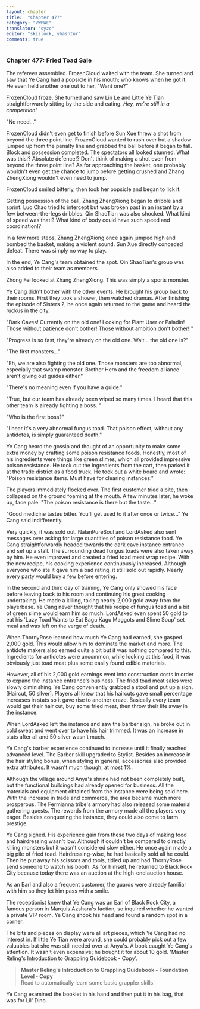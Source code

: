 ```yaml
---
layout: chapter
title:  "Chapter 477"
category: "VWPWE"
translator: "syzc"
editor: "skizlock, yhashtur"
comments: true
---
```


### Chapter 477: Fried Toad Sale

The referees assembled. FrozenCloud waited with the team. She turned and saw that Ye Cang had a popsicle in his mouth; who knows when he got it. He even held another one out to her, "Want one?"

FrozenCloud froze. She turned and saw Lin Le and Little Ye Tian straightforwardly sitting by the side and eating. *Hey, we're still in a competition!* 

"No need..."

FrozenCloud didn't even get to finish before Sun Xue threw a shot from beyond the three point line. FrozenCloud wanted to rush over but a shadow jumped up from the penalty line and grabbed the ball before it began to fall. Block and possession completed. The spectators all looked stunned. What was this!? Absolute defence!? Don't think of making a shot even from beyond the three point line? As for approaching the basket, one probably wouldn't even get the chance to jump before getting crushed and Zhang ZhengXiong wouldn't even need to jump.

FrozenCloud smiled bitterly, then took her popsicle and began to lick it.

Getting possession of the ball, Zhang ZhengXiong began to dribble and sprint. Luo Chao tried to intercept but was broken past in an instant by a few between-the-legs dribbles. Qin ShaoTian was also shocked. What kind of speed was that!? What kind of body could have such speed and coordination!?

In a few more steps, Zhang ZhengXiong once again jumped high and bombed the basket, making a violent sound. Sun Xue directly conceded defeat. There was simply no way to play.

In the end, Ye Cang's team obtained the spot. Qin ShaoTian's group was also added to their team as members.

Zhong Fei looked at Zhang ZhengXiong. This was simply a sports monster.

Ye Cang didn't bother with the other events. He brought his group back to their rooms. First they took a shower, then watched dramas. After finishing the episode of Sisters 2, he once again returned to the game and heard the ruckus in the city.

"Dark Caves! Currently on the old one! Looking for Plant User or Paladin! Those without patience don't bother! Those without ambition don't bother!!"

"Progress is so fast, they're already on the old one. Wait... the old one is?"

"The first monsters..."

"Eh, we are also fighting the old one. Those monsters are too abnormal, especially that swamp monster. Brother Hero and the freedom alliance aren't giving out guides either."

"There's no meaning even if you have a guide."

"True, but our team has already been wiped so many times. I heard that this other team is already fighting a boss. "

"Who is the first boss?"

"I hear it's a very abnormal fungus toad. That poison effect, without any antidotes, is simply guaranteed death."

Ye Cang heard the gossip and thought of an opportunity to make some extra money by crafting some poison resistance foods. Honestly, most of his ingredients were things like green slimes, which all provided impressive poison resistance. He took out the ingredients from the cart, then parked it at the trade district as a food truck. He took out a white board and wrote: "Poison resistance items. Must have for clearing instances." 

The players immediately flocked over. The first customer tried a bite, then collapsed on the ground foaming at the mouth. A few minutes later, he woke up, face pale. "The poison resistance is there but the taste..."

"Good medicine tastes bitter. You'll get used to it after once or twice..." Ye Cang said indifferently.

Very quickly, it was sold out. NalanPureSoul and LordAsked also sent messages over asking for large quantities of poison resistance food. Ye Cang straightforwardly headed towards the dark cave instance entrance and set up a stall. The surrounding dead fungus toads were also taken away by him. He even improved and created a fried toad meat wrap recipe. With the new recipe, his cooking experience continuously increased. Although everyone who ate it gave him a bad rating, it still sold out rapidly. Nearly every party would buy a few before entering.

In the second and third day of training, Ye Cang only showed his face before leaving back to his room and continuing his great cooking undertaking. He made a killing, taking nearly 2,000 gold away from the playerbase. Ye Cang never thought that his recipe of fungus toad and a bit of green slime would earn him so much. LordAsked even spent 50 gold to eat his 'Lazy Toad Wants to Eat Bagu Kagu Maggots and Slime Soup' set meal and was left on the verge of death.

When ThornyRose learned how much Ye Cang had earned, she gasped. 2,000 gold. This would allow him to dominate the market and more. The antidote makers also earned quite a bit but it was nothing compared to this. Ingredients for antidotes were uncommon, while looking at this food, it was obviously just toad meat plus some easily found edible materials.

However, all of his 2,000 gold earnings went into construction costs in order to expand the instance entrance's business. The fried toad meat sales were slowly diminishing. Ye Cang conveniently grabbed a stool and put up a sign. [Haircut, 50 silver]. Players all knew that his haircuts gave small percentage increases in stats so it gave rise to another craze. Basically every team would get their hair cut, buy some fried meat, then throw their life away in the instance.

When LordAsked left the instance and saw the barber sign, he broke out in cold sweat and went over to have his hair trimmed. It was an increase in stats after all and 50 silver wasn't much.

Ye Cang's barber experience continued to increase until it finally reached advanced level. The Barber skill upgraded to Stylist. Besides an increase in the hair styling bonus, when styling in general, accessories also provided extra attributes. It wasn't much though, at most 1%.

Although the village around Anya's shrine had not been completely built, but the functional buildings had already opened for business. All the materials and equipment obtained from the instance were being sold here. With the increase in trade and commerce, the area became much more prosperous. The Fermianna tribe's armory had also released some material gathering quests. The rewards from the armory made all the players very eager. Besides conquering the instance, they could also come to farm prestige.

Ye Cang sighed. His experience gain from these two days of making food and hairdressing wasn't low. Although it couldn't be compared to directly killing monsters but it wasn't considered slow either. He once again made a big pile of fried toad. Hairdressing-wise, he had basically sold all he could. Then he put away his scissors and tools, tidied up and had ThornyRose send someone to watch his booth. As for himself, he returned to Black Rock City because today there was an auction at the high-end auction house.

As an Earl and also a frequent customer, the guards were already familiar with him so they let him pass with a smile.

The receptionist knew that Ye Cang was an Earl of Black Rock City, a famous person in Marquis Azshara's faction, so inquired whether he wanted a private VIP room. Ye Cang shook his head and found a random spot in a corner.

The bits and pieces on display were all art pieces, which Ye Cang had no interest in. If little Ye Tian were around, she could probably pick out a few valuables but she was still needed over at Anya's. A book caught Ye Cang's attention. It wasn't even expensive; he bought it for about 10 gold. 'Master Reling's Introduction to Grappling Guidebook - Copy'.

>**Master Reling's Introduction to Grappling Guidebook - Foundation Level - Copy**  
Read to automatically learn some basic grappler skills.

Ye Cang examined the booklet in his hand and then put it in his bag, that was for Lil' Dino.
